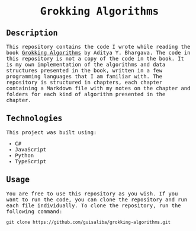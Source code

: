 <samp>
  <h1 align="center">
    Grokking Algorithms
  </h1>

## Description

This repository contains the code I wrote while reading the book [Grokking Algorithms](https://www.manning.com/books/grokking-algorithms) by Aditya Y. Bhargava. The code in this repository is not a copy of the code in the book. It is my own implementation of the algorithms and data structures presented in the book, written in a few programming languages that I am familiar with. The repository is structured in chapters, each chapter containing a Markdown file with my notes on the chapter and folders for each kind of algorithm presented in the chapter.

## Technologies

This project was built using:

- C#
- JavaScript
- Python
- TypeScript

## Usage

You are free to use this repository as you wish. If you want to run the code, you can clone the repository and run each file individually. To clone the repository, run the following command:

```
git clone https://github.com/guisaliba/grokking-algorithms.git
```

</samp>
